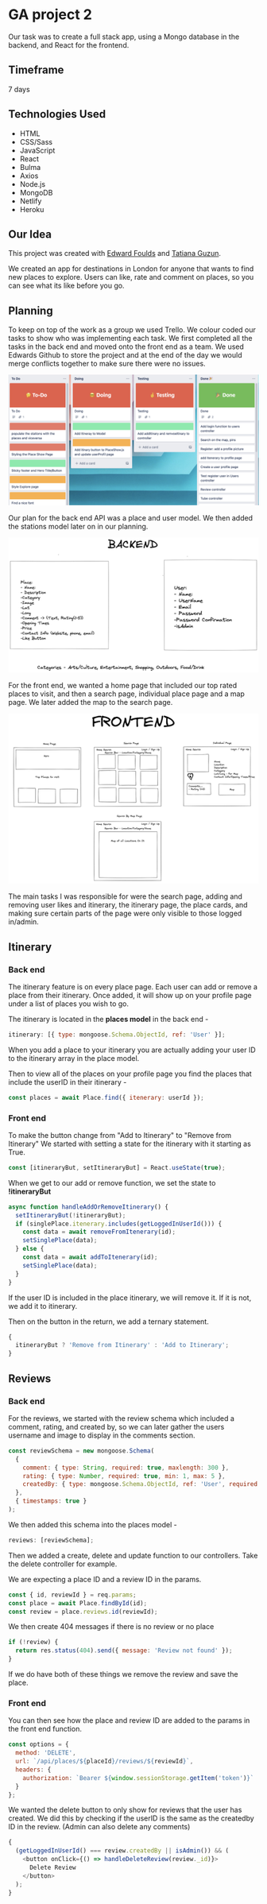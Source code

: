 # GA project 2

Our task was to create a full stack app, using a Mongo database in the backend, and React for the frontend.

## Timeframe

7 days

## Technologies Used

- HTML
- CSS/Sass
- JavaScript
- React
- Bulma
- Axios
- Node.js
- MongoDB
- Netlify
- Heroku

## Our Idea

This project was created with [Edward Foulds](https://github.com/FouldsEJ) and [Tatiana Guzun](https://github.com/TatianaRG).

We created an app for destinations in London for anyone that wants to find new places to explore. Users can like, rate and comment on places, so you can see what its like before you go.

## Planning

To keep on top of the work as a group we used Trello. We colour coded our tasks to show who was implementing each task. We first completed all the tasks in the back end and moved onto the front end as a team. We used Edwards Github to store the project and at the end of the day we would merge conflicts together to make sure there were no issues.

![trello](./readme/trello-board.png)

Our plan for the back end API was a place and user model. We then added the stations model later on in our planning.

![Backend-planning](./readme/backend-planning.png)

For the front end, we wanted a home page that included our top rated places to visit, and then a search page, individual place page and a map page. We later added the map to the search page.

![frontend-planning](./readme/frontend-planning.png)

The main tasks I was responsible for were the search page, adding and removing user likes and itinerary, the itinerary page, the place cards, and making sure certain parts of the page were only visible to those logged in/admin.

## Itinerary

### Back end

The itinerary feature is on every place page. Each user can add or remove a place from their itinerary. Once added, it will show up on your profile page under a list of places you wish to go.

The itinerary is located in the **places model** in the back end -

```javascript
itinerary: [{ type: mongoose.Schema.ObjectId, ref: 'User' }];
```

When you add a place to your itinerary you are actually adding your user ID to the itinerary array in the place model.

Then to view all of the places on your profile page you find the places that include the userID in their itinerary -

```javascript
const places = await Place.find({ itenerary: userId });
```

### Front end

To make the button change from "Add to Itinerary" to "Remove from Itinerary" We started with setting a state for the itinerary with it starting as True.

```javascript
const [itineraryBut, setItineraryBut] = React.useState(true);
```

When we get to our add or remove function, we set the state to **!itineraryBut**

```javascript
async function handleAddOrRemoveItinerary() {
  setItineraryBut(!itineraryBut);
  if (singlePlace.itenerary.includes(getLoggedInUserId())) {
    const data = await removeFromItenerary(id);
    setSinglePlace(data);
  } else {
    const data = await addToItenerary(id);
    setSinglePlace(data);
  }
}
```

If the user ID is included in the place itinerary, we will remove it. If it is not, we add it to itinerary.

Then on the button in the return, we add a ternary statement.

```javascript
{
  itineraryBut ? 'Remove from Itinerary' : 'Add to Itinerary';
}
```

## Reviews

### Back end

For the reviews, we started with the review schema which included a comment, rating, and created by, so we can later gather the users username and image to display in the comments section.

```javascript
const reviewSchema = new mongoose.Schema(
  {
    comment: { type: String, required: true, maxlength: 300 },
    rating: { type: Number, required: true, min: 1, max: 5 },
    createdBy: { type: mongoose.Schema.ObjectId, ref: 'User', required: true }
  },
  { timestamps: true }
);
```

We then added this schema into the places model -

```javascript
reviews: [reviewSchema];
```

Then we added a create, delete and update function to our controllers. Take the delete controller for example.

We are expecting a place ID and a review ID in the params.

```javascript
const { id, reviewId } = req.params;
const place = await Place.findById(id);
const review = place.reviews.id(reviewId);
```

We then create 404 messages if there is no review or no place

```javascript
if (!review) {
  return res.status(404).send({ message: 'Review not found' });
}
```

If we do have both of these things we remove the review and save the place.

### Front end

You can then see how the place and review ID are added to the params in the front end function.

```javascript
const options = {
  method: 'DELETE',
  url: `/api/places/${placeId}/reviews/${reviewId}`,
  headers: {
    authorization: `Bearer ${window.sessionStorage.getItem('token')}`
  }
};
```

We wanted the delete button to only show for reviews that the user has created. We did this by checking if the userID is the same as the createdby ID in the review. (Admin can also delete any comments)

```javascript
{
  (getLoggedInUserId() === review.createdBy || isAdmin()) && (
    <button onClick={() => handleDeleteReview(review._id)}>
      Delete Review
    </button>
  );
}
```
